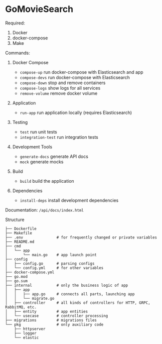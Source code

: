 # GoMovieSearch

Required:

1) Docker
2) docker-compose
3) Make

Commands:

1) Docker Compose
    - `compose-up` run docker-compose with Elasticsearch and app
    - `compose-devs` run docker-compose with Elasticsearch
    - `compose-down` stop and remove containers
    - `compose-logs` show logs for all services
    - `remove-volume` remove docker volume

2) Application
    - `run-app` run application locally (requires Elasticsearch)

3) Testing
    - `test` run unit tests
    - `integration-test` run integration tests

3) Development Tools
    - `generate-docs` generate API docs
    - `mock` generate mocks

4) Build
    - `build` build the application

5) Dependencies
    - `install-deps` install development dependencies

Documentation: `/api/docs/index.html`

Structure

```
├── Dockerfile
├── Makefile
├── .env               # for frequently changed or private variables
├── README.md
├── cmd
│   └── app
│       └── main.go    # app launch point 
├── config
│   ├── config.go      # parsing configs
│   └── config.yml     # for other variables
├── docker-compose.yml
├── go.mod
├── go.sum
├── internal           # only the business logic of app
│   ├── app
│   │   ├── app.go     # connects all parts, launching app
│   │   └── migrate.go
│   ├── controller     # all kinds of controllers for HTTP, GRPC, RabbitMQ, etc.
│   ├── entity         # app entities
│   └── usecase        # controller processing
├── migrations         # migrations files
└── pkg                # only auxiliary code
    ├── httpserver
    ├── logger
    └── elastic
```
